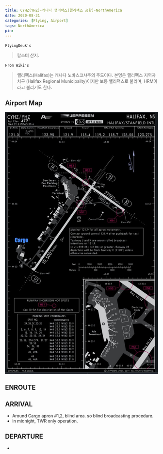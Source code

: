 ```yaml
---
title: CYHZ(YHZ)-캐나다 핼리팩스(핼리팩스 공항)-NorthAmerica
date: 2020-08-31
categories: [Flying, Airport]
tags: NorthAmerica
pin:
---
```

`FlyingDeuk's`
>랍스터 산지.

`From Wiki's`
>핼리팩스(Halifax)는 캐나다 노바스코샤주의 주도이다. 본명은 핼리팩스 지역자치구 (Halifax Regional Municipality)이지만 보통 핼리팩스로 불리며, HRM이라고 불리기도 한다.

## Airport Map
![yhz](/img/flying/airport/yhz_ap.jpg)

## ENROUTE

## ARRIVAL
- Around Cargo apron #1,2, blind area. so blind broadcasting procedure.
- In midnight, TWR only operation.




## DEPARTURE
-
